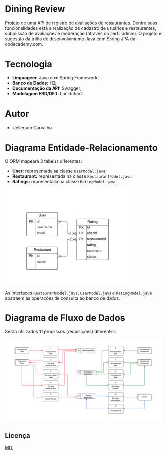
# Dining Review
Projeto de uma API de registro de avaliações de restaurantes. Dentre suas funcionalidades está a realização de cadastro de usuários e restaurantes, submissão de avaliações e moderação (através do perfil admin). O projeto é sugestão da trilha de desenvolvimento Java com Spring JPA da codecademy.com.

# Tecnologia
- **Linguagem:** Java com Spring Framework;
- **Banco de Dados:** H2;
- **Documentação da API:** Swagger;
- **Modelagem ERD/DFD:** Lucidchart.

# Autor
- Uellerson Carvalho

# Diagrama Entidade-Relacionamento
O ORM mapeará 3 tabelas diferentes:
- **User:** representada na classe ```UserModel.java```;
- **Restaurant:** representada na classe ```RestaurantModel.java```;
- **Ratings:** representada na classe ```RatingModel.java```.

<img src="erd-dining-review.png" width=400>

As interfaces ```RestaurantModel.java```, ```UserModel.java``` e ```RatingModel.java``` abstraem as operações de consulta ao banco de dados.


# Diagrama de Fluxo de Dados
Serão utilizados 11 processos (requisições) diferentes:

<img src="dfd-dining-review.png" width=700>

## Licença

[MIT](https://choosealicense.com/licenses/mit/)
